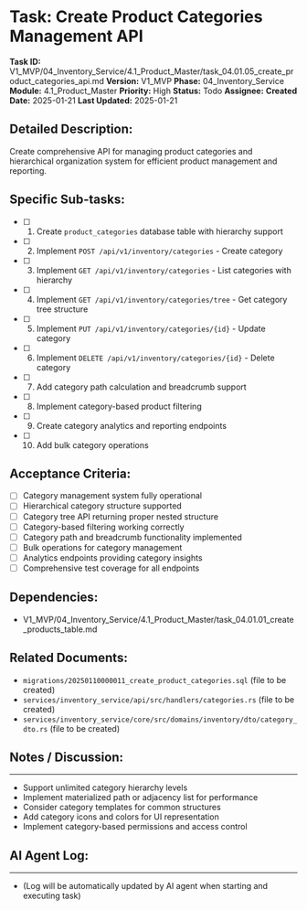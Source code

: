# Task: Create Product Categories Management API

**Task ID:** V1_MVP/04_Inventory_Service/4.1_Product_Master/task_04.01.05_create_product_categories_api.md
**Version:** V1_MVP
**Phase:** 04_Inventory_Service
**Module:** 4.1_Product_Master
**Priority:** High
**Status:** Todo
**Assignee:**
**Created Date:** 2025-01-21
**Last Updated:** 2025-01-21

## Detailed Description:
Create comprehensive API for managing product categories and hierarchical organization system for efficient product management and reporting.

## Specific Sub-tasks:
- [ ] 1. Create `product_categories` database table with hierarchy support
- [ ] 2. Implement `POST /api/v1/inventory/categories` - Create category
- [ ] 3. Implement `GET /api/v1/inventory/categories` - List categories with hierarchy
- [ ] 4. Implement `GET /api/v1/inventory/categories/tree` - Get category tree structure
- [ ] 5. Implement `PUT /api/v1/inventory/categories/{id}` - Update category
- [ ] 6. Implement `DELETE /api/v1/inventory/categories/{id}` - Delete category
- [ ] 7. Add category path calculation and breadcrumb support
- [ ] 8. Implement category-based product filtering
- [ ] 9. Create category analytics and reporting endpoints
- [ ] 10. Add bulk category operations

## Acceptance Criteria:
- [ ] Category management system fully operational
- [ ] Hierarchical category structure supported
- [ ] Category tree API returning proper nested structure
- [ ] Category-based filtering working correctly
- [ ] Category path and breadcrumb functionality implemented
- [ ] Bulk operations for category management
- [ ] Analytics endpoints providing category insights
- [ ] Comprehensive test coverage for all endpoints

## Dependencies:
- V1_MVP/04_Inventory_Service/4.1_Product_Master/task_04.01.01_create_products_table.md

## Related Documents:
- `migrations/20250110000011_create_product_categories.sql` (file to be created)
- `services/inventory_service/api/src/handlers/categories.rs` (file to be created)
- `services/inventory_service/core/src/domains/inventory/dto/category_dto.rs` (file to be created)

## Notes / Discussion:
---
* Support unlimited category hierarchy levels
* Implement materialized path or adjacency list for performance
* Consider category templates for common structures
* Add category icons and colors for UI representation
* Implement category-based permissions and access control

## AI Agent Log:
---
* (Log will be automatically updated by AI agent when starting and executing task)
